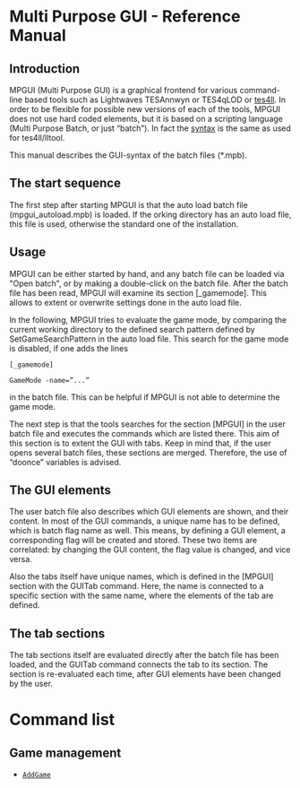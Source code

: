 # Multi Purpose GUI - Reference Manual

## Introduction

MPGUI (Multi Purpose GUI) is a graphical frontend for various command-line based tools such as Lightwaves TESAnnwyn or TES4qLOD or [tes4ll](https://github.com/Gruftikus/tes4ll). 
In order to be flexible for possible new versions of each of the tools, MPGUI does not use hard coded elements, 
but it is based on a scripting language (Multi Purpose Batch, or just “batch”). In fact the [syntax](https://github.com/Gruftikus/lltool/wiki/Batch-Syntax) is the same as used for tes4ll/lltool.

This manual describes the GUI-syntax of the batch files (*.mpb).

## The start sequence

The first step after starting MPGUI is that the auto load batch file (mpgui_autoload.mpb) is loaded. If the  orking directory has an auto load file, this file is used, otherwise the standard one of the installation.

## Usage

MPGUI can be either started by hand, and any batch file can be loaded via "Open batch", or by making a double-click on the batch file. After the batch file has been read, MPGUI will examine its section [\_gamemode]. This allows to extent or overwrite settings done in the auto load file.

In the following, MPGUI tries to evaluate the game mode, by comparing the current working directory to the defined search pattern defined by SetGameSearchPattern in the auto load file. This search for the game mode is disabled, if one adds the lines

`[_gamemode]`

`GameMode -name=”...”`

in the batch file. This can be helpful if MPGUI is not able to determine the game mode.

The next step is that the tools searches for the section [MPGUI] in the user batch file and executes the commands which are listed there. This aim of this section is to extent the GUI with tabs. Keep in mind that, if the user opens several batch files, these sections are merged. Therefore, the use of “doonce” variables is advised.

## The GUI elements

The user batch file also describes which GUI elements are shown, and their content. In most of the GUI commands, a unique name has to be defined, which is batch flag name as well. This means, by defining a GUI element, a corresponding flag will be created and stored. These two items are correlated: by changing the GUI content, the flag value is changed, and vice versa.

Also the tabs itself have unique names, which is defined in the [MPGUI] section with the GUITab command. Here, the name is connected to a specific section with the same name, where the elements of the tab are defined.

## The tab sections

The tab sections itself are evaluated directly after the batch file has been loaded, and the GUITab command connects the tab to its section. The section is re-evaluated each time, after GUI elements have been changed by the user.

# Command list

## Game management

* [`AddGame`](wiki/AddGame)



